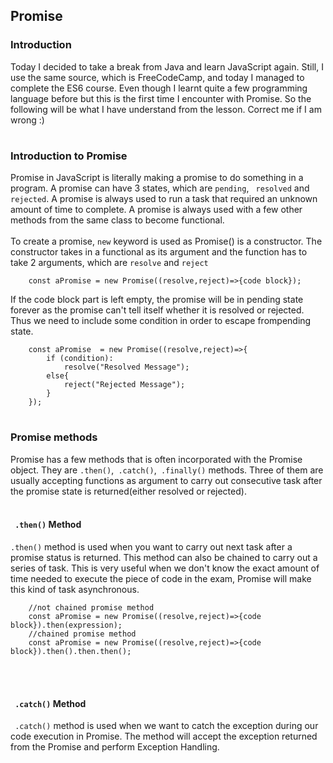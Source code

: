 ## Promise
### Introduction
Today I decided to take a break from Java and learn JavaScript again. Still, I use the same source, which is FreeCodeCamp, and today I managed to complete the ES6 course. Even though I learnt quite a few programming language before but this is the first time I encounter with Promise. So the following will be what I have understand from the lesson. Correct me if I am wrong :)
#
### Introduction to Promise
Promise in JavaScript is literally making a promise to do something in a program. A promise can have 3 states, which are `pending`, ` resolved` and `rejected`. A promise is always used to run a task that required an unknown amount of time to complete. A promise is always used with a few other methods from the same class to become functional.
<br><br>
To create a promise, `new` keyword is used as Promise() is a constructor. The constructor takes in a functional as its argument and the function has to take 2 arguments, which are `resolve` and `reject`
```
    const aPromise = new Promise((resolve,reject)=>{code block});
```
If the code block part is left empty, the promise will be in pending state forever as the promise can't tell itself whether it is resolved or rejected. Thus we need to include some condition in order to escape frompending state.
```
    const aPromise  = new Promise((resolve,reject)=>{
        if (condition):
            resolve("Resolved Message");
        else{
            reject("Rejected Message");
        }
    });
```
#
### Promise methods
Promise has a few methods that is often incorporated with the Promise object. They are `.then()`,` .catch()`,` .finally()` methods.
Three of them are usually accepting functions as argument to carry out consecutive task after the promise state is returned(either resolved or rejected). 
<br><br>
#### ` .then()` Method
`.then()` method is used when you want to carry out next task after a promise status is returned. This method can also be chained to carry out a series of task. This is very useful when we don't know the exact amount of time needed to execute the piece of code in the exam, Promise will make this kind of task asynchronous.
```
    //not chained promise method
    const aPromise = new Promise((resolve,reject)=>{code block}).then(expression);
    //chained promise method
    const aPromise = new Promise((resolve,reject)=>{code block}).then().then.then();
```
<br><br>
#### ` .catch()` Method
` .catch()` method is used when we want to catch the exception during our code execution in Promise. The method will accept the exception returned from the Promise and perform Exception Handling.







